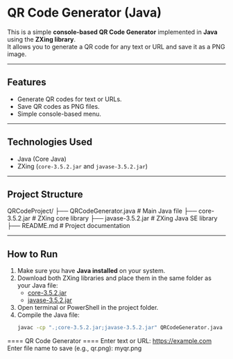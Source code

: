 # QR Code Generator (Java)

This is a simple **console-based QR Code Generator** implemented in **Java** using the **ZXing library**.  
It allows you to generate a QR code for any text or URL and save it as a PNG image.

---

## Features
- Generate QR codes for text or URLs.
- Save QR codes as PNG files.
- Simple console-based menu.

---

## Technologies Used
- Java (Core Java)
- ZXing (`core-3.5.2.jar` and `javase-3.5.2.jar`)

---

## Project Structure
QRCodeProject/
├── QRCodeGenerator.java # Main Java file
├── core-3.5.2.jar # ZXing core library
├── javase-3.5.2.jar # ZXing Java SE library
├── README.md # Project documentation


---

## How to Run

1. Make sure you have **Java installed** on your system.  
2. Download both ZXing libraries and place them in the same folder as your Java file:
   - [core-3.5.2.jar](https://repo1.maven.org/maven2/com/google/zxing/core/3.5.2/core-3.5.2.jar)  
   - [javase-3.5.2.jar](https://repo1.maven.org/maven2/com/google/zxing/javase/3.5.2/javase-3.5.2.jar)  
3. Open terminal or PowerShell in the project folder.
4. Compile the Java file:
   ```bash
   javac -cp ".;core-3.5.2.jar;javase-3.5.2.jar" QRCodeGenerator.java


==== QR Code Generator ====
Enter text or URL: https://example.com
Enter file name to save (e.g., qr.png): myqr.png
